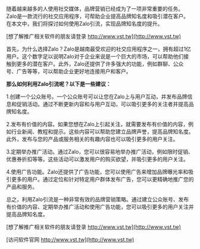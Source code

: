 随着越来越多的人使用社交媒体，品牌营销已经成为了一项非常重要的任务。Zalo是一款流行的社交应用程序，可帮助企业提高品牌知名度和吸引潜在客户。在本文中，我们将探讨如何使用Zalo引流，实现品牌知名度的提升。

[想了解推广相关软件的朋友请登录 http://www.vst.tw](http://www.vst.tw)

首先，为什么选择Zalo？Zalo是越南最受欢迎的社交应用程序之一，拥有超过1亿用户。这个数字足以说明Zalo对于企业来说是一个巨大的市场，可以帮助他们接触到更多的潜在客户。此外，Zalo还提供了许多强大的功能，例如群聊、公众号、广告等等，可以帮助企业更好地连接用户和客户。

**那么如何利用Zalo引流呢？以下是一些建议：**

1.创建一个公众账号。一个公众账号可以让您在Zalo上与用户互动，并发布品牌信息和促销活动。通过不断更新内容和与用户互动，可以吸引更多的关注者并提高品牌知名度。

2.发布有价值的内容。如果您想在Zalo上引起关注，就需要发布有价值的内容，例如行业新闻、教程和提示。这些内容可以帮助您建立品牌声誉，提高品牌知名度。此外，发布与您的产品或服务相关的有趣内容也可以吸引更多的用户关注。

3.定期举办推广活动。通过Zalo，您可以很容易地举办推广活动，例如限时促销、优惠券折扣等等。这些活动可以激发用户的购买欲望，并吸引更多的用户关注。

4.使用广告功能。Zalo还提供了广告功能，您可以使用广告来增加品牌曝光率和吸引更多的用户。通过定位和针对特定用户群体发布广告，您可以更精确地推广您的产品和服务。

总之，利用Zalo引流是一种非常有效的品牌营销策略。通过建立公众账号、发布有价值的内容、定期举办推广活动和使用广告功能，您可以吸引更多的用户关注并提高品牌知名度。

[想了解推广相关软件的朋友请登录 http://www.vst.tw](http://www.vst.tw)


[访问软件官网 http://www.vst.tw](http://www.vst.tw)
